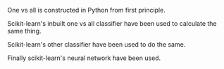
One vs all is constructed in Python from first principle. 

Scikit-learn's inbuilt one vs all classifier have been used to calculate the same thing. 

Scikit-learn's other classifier have been used to do the same. 

Finally scikit-learn's neural network have been used. 
